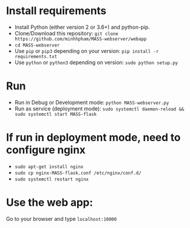 # Install requirements
 * Install Python (either version 2 or 3.6+) and python-pip.
 * Clone/Download this repository: `git clone https://github.com/minhhpham/MASS-webserver/webapp`
 * `cd MASS-webserver`
 * Use `pip` or `pip3` depending on your version: `pip install -r requirements.txt`
 * Use `python` or `python3` depending on version: `sudo python setup.py`

# Run
 * Run in Debug or Development mode: `python MASS-webserver.py`
 * Run as service (deployment mode): `sudo systemctl daemon-reload && sudo systemctl start MASS-flask`

# If run in deployment mode, need to configure nginx
 * `sudo apt-get install nginx`
 * `sudo cp nginx-MASS-flask.conf /etc/nginx/conf.d/`
 * `sudo systemctl restart nginx`

# Use the web app:
Go to your browser and type `localhost:10000`